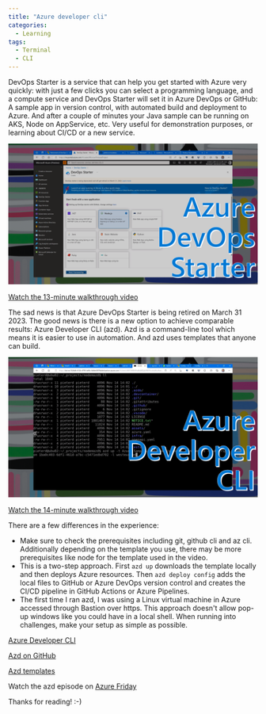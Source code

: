 ```yaml
---
title: "Azure developer cli"
categories:
  - Learning
tags:
  - Terminal
  - CLI
---
```


DevOps Starter is a service that can help you get started with Azure very quickly: with just a few clicks you can select a programming language, and a compute service and DevOps Starter will set it in Azure DevOps or GitHub: A sample app in version control, with automated build and deployment to Azure. And after a couple of minutes your Java sample can be running on AKS, Node on AppService, etc. Very useful for demonstration purposes, or learning about CI/CD or a new service.

![img](../assets/images/2022-10-07-azd-cli1.png)

[Watch the 13-minute walkthrough video](https://www.youtube.com/watch?v=DstLJLHjSog)

The sad news is that Azure DevOps Starter is being retired on March 31 2023. The good news is there is a new option to achieve comparable results: Azure Developer CLI (azd). Azd is a command-line tool which means it is easier to use in automation. And azd uses templates that anyone can build.

![img](../assets/images/2022-10-07-azd-cli2.png)

[Watch the 14-minute walkthrough video](https://www.youtube.com/watch?v=O_h8Fhrf0Pc)

There are a few differences in the experience:

* Make sure to check the prerequisites including git, github cli and az cli. Additionally depending on the template you use, there may be more prerequisites like node for the template used in the video.
* This is a two-step approach. First ```azd up``` downloads the template locally and then deploys Azure resources. Then ```azd deploy config``` adds the local files to GitHub or Azure DevOps version control and creates the CI/CD pipeline in GitHub Actions or Azure Pipelines.
* The first time I ran azd, I was using a Linux virtual machine in Azure accessed through Bastion over https. This approach doesn't allow pop-up windows like you could have in a local shell. When running into challenges, make your setup as simple as possible.

[Azure Developer CLI](https://learn.microsoft.com/azure/developer/azure-developer-cli/overview?wt.mc_id=pdebruin_content_blog_cnl_csasci)

[Azd on GitHub](https://github.com/Azure/azure-dev)

[Azd templates](https://github.com/topics/azd-templates)

Watch the azd episode on [Azure Friday](https://learn.microsoft.com/shows/azure-friday/introducing-the-azure-developer-cli-azd?wt.mc_id=pdebruin_content_blog_cnl_csasci)

Thanks for reading! :-)
